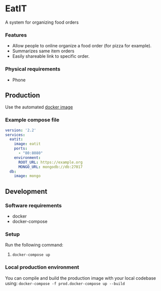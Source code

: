 # EatIT 
A system for organizing food orders

### Features
* Allow people to online organize a food order (for pizza for example). 
* Summarizes same item orders 
* Easily shareable link to specific order.

### Physical requirements
* Phone

## Production
Use the automated [docker image](https://hub.docker.com/r/cthit/eatit/)

### Example compose file
```yml
version: '2.2'
services:
  eatit:
    image: eatit
    ports:
      - "80:8080"
    environment:
      ROOT_URL: https://example.org
      MONGO_URL: mongodb://db:27017
  db:
    image: mongo
```

## Development

### Software requirements
* docker
* docker-compose

### Setup
Run the following command:
1. `docker-compose up`

### Local production environment
You can compile and build the production image with your local codebase using:
`docker-compose -f prod.docker-compose up --build`